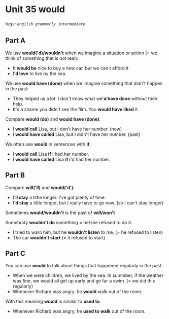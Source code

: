 # Unit 35 would
###### tags: `engilsh grammerly intermediate`

## Part A
We use **would('d)/wouldn't** when we imagine a situation or action (= we think of something that is not real):
- It **would be** nice to buy a new car, but we can't afford it
- I'**d love** to live by the sea.

We use **would have (done)** when we imagine something that didn't happen in the past:
- They helped us a lot. I don't know what we'**d have done** without their help.
- It's a shame you didn't see the film. You **would have liked** it.

Compare **would (do)** and **would have (done)**:
- I **would call** Lisa, but I don't have her number. (now)
- I **would have called** Lisa, but I didn't have her number. (past)

We often use **would** in sentences with **if**:
- I **would call** Lisa **if** I had her number.
- I **would have called** Lisa **if** I'd had her number.


## Part B
Compare **will('ll)** and **would('d')**:
- I'**ll stay** a little longer. I've got plenty of time.
- I'**d stay** a little longer, but I really have to go now. (so I can't stay longer)

Sometimes **would/wouldn't** is the past of **will/won't**

Somebody **wouldn't do** something = he/she refused to do it:
- I tried to warn him, but he **wouldn't listen** to me. (= he refused to listen)
- The car **wouldn't start** (= it refused to start)

## Part C
You can use **would** to talk about things that happened regularly in the past:
- When we were children, we lived by the sea. In summber, if the weather was fine, we would all get up early and go far a swim. (= we did this regularly)
- Whenever Richard was angry. he **would** walk out of the room.

With this meaning **would** is similar to **used to**:
- Whenever Richard was angry, he **used to walk** out of the room.